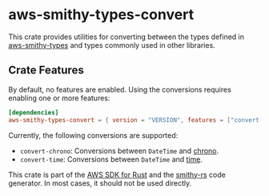 # aws-smithy-types-convert

This crate provides utilities for converting between the types defined
in [aws-smithy-types](https://docs.rs/aws-smithy-types) and types commonly used in other libraries.

## Crate Features

By default, no features are enabled. Using the conversions requires enabling one or more features:

```toml
[dependencies]
aws-smithy-types-convert = { version = "VERSION", features = ["convert-chrono"] }
```

Currently, the following conversions are supported:
* `convert-chrono`: Conversions between `DateTime` and [chrono](https://docs.rs/chrono/latest/chrono/).
* `convert-time`: Conversions between `DateTime` and [time](https://docs.rs/time/latest/time/).

<!-- anchor_start:footer -->
This crate is part of the [AWS SDK for Rust](https://awslabs.github.io/aws-sdk-rust/) and the [smithy-rs](https://github.com/awslabs/smithy-rs) code generator. In most cases, it should not be used directly.
<!-- anchor_end:footer -->
